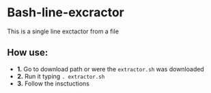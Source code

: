 # Bash-line-excractor
This is a single line exctactor from a file
## How use:
* **1.** Go to download path or were the `extractor.sh` was downloaded
* **2.** Run it typing `. extractor.sh`
* **3.** Follow the insctuctions

